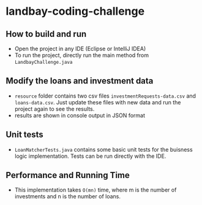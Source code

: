 # landbay-coding-challenge

## How to build and run

- Open the project in any IDE (Eclipse or IntelliJ IDEA)
- To run the project, directly run the main method from `LandbayChallenge.java`

## Modify the loans and investment data
- `resource` folder contains two csv files `investmentRequests-data.csv` and `loans-data.csv`. Just update these files with new data and run the project again to see the results.
- results are shown in console output in JSON format

## Unit tests
- `LoanMatcherTests.java` contains some basic unit tests for the buisness logic implementation. Tests can be run directly with the IDE.

## Performance and Running Time
- This implementation takes `O(mn)` time, where m is the number of investments and n is the number of loans.
